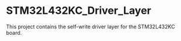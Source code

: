 # STM32L432KC_Driver_Layer
This project contains the self-write driver layer for the STM32L432KC board.
